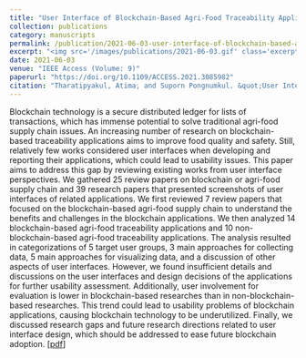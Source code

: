 ```yaml
---
title: "User Interface of Blockchain-Based Agri-Food Traceability Applications: A Review"
collection: publications
category: manuscripts
permalink: /publication/2021-06-03-user-interface-of-blockchain-based-agri-food
excerpt: "<img src='/images/publications/2021-06-03.gif' class='excerpt-media' />"
date: 2021-06-03
venue: "IEEE Access (Volume: 9)"
paperurl: "https://doi.org/10.1109/ACCESS.2021.3085982"
citation: "Tharatipyakul, Atima, and Suporn Pongnumkul. &quot;User Interface of Blockchain-based Agri-Food Traceability Applications: A Review.&quot; <i>IEEE Access</i> (2021)."
---
```


Blockchain technology is a secure distributed ledger for lists of transactions, which has immense potential to solve traditional agri-food supply chain issues. An increasing number of research on blockchain-based traceability applications aims to improve food quality and safety. Still, relatively few works considered user interfaces when developing and reporting their applications, which could lead to usability issues. This paper aims to address this gap by reviewing existing works from user interface perspectives. We gathered 25 review papers on blockchain or agri-food supply chain and 39 research papers that presented screenshots of user interfaces of related applications. We first reviewed 7 review papers that focused on the blockchain-based agri-food supply chain to understand the benefits and challenges in the blockchain applications. We then analyzed 14 blockchain-based agri-food traceability applications and 10 non-blockchain-based agri-food traceability applications. The analysis resulted in categorizations of 5 target user groups, 3 main approaches for collecting data, 5 main approaches for visualizing data, and a discussion of other aspects of user interfaces. However, we found insufficient details and discussions on the user interfaces and design decisions of the applications for further usability assessment. Additionally, user involvement for evaluation is lower in blockchain-based researches than in non-blockchain-based researches. This trend could lead to usability problems of blockchain applications, causing blockchain technology to be underutilized. Finally, we discussed research gaps and future research directions related to user interface design, which should be addressed to ease future blockchain adoption. [[pdf](https://ieeexplore.ieee.org/document/9446073)]
